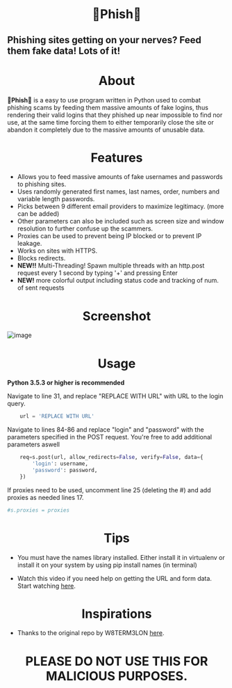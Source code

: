 # <div align="center"> 🚫Phish🚫

## Phishing sites getting on your nerves? Feed them fake data! Lots of it!

# <div align="center"> About

**🚫Phish🚫** is a easy to use program written in Python used to combat phishing scams by feeding them massive amounts of fake logins, thus rendering their valid logins that they phished up near impossible to find nor use, at the same time forcing them to either temporarily close the site or abandon it completely due to the massive amounts of unusable data.

# <div align="center"> Features
- Allows you to feed massive amounts of fake usernames and passwords to phishing sites.
- Uses randomly generated first names, last names, order, numbers and variable length passwords.
- Picks between 9 different email providers to maximize legitimacy. (more can be added)
- Other parameters can also be included such as screen size and window resolution to further confuse up the scammers.
- Proxies can be used to prevent being IP blocked or to prevent IP leakage.
- Works on sites with HTTPS.
- Blocks redirects.
- **NEW!!** Multi-Threading! Spawn multiple threads with an http.post request every 1 second by typing '+' and pressing Enter
- **NEW!** more colorful output including status code and tracking of num. of sent requests

# <div align="center"> Screenshot
![image](https://user-images.githubusercontent.com/39552449/135675406-7c8eabae-33d9-4fe0-bcca-4571c8745161.png)
	
# <div align="center"> Usage

**Python 3.5.3 or higher is recommended**

Navigate to line 31, and replace "REPLACE WITH URL" with URL to the login query.

```Python
    url = 'REPLACE WITH URL'
```
Navigate to lines 84-86 and replace "login" and "password" with the parameters specified in the POST request. You're free to add additional parameters aswell

```Python
    req=s.post(url, allow_redirects=False, verify=False, data={
		'login': username,
		'password': password,
	})
 ```
If proxies need to be used, uncomment line 25 (deleting the #) and add proxies as needed lines 17.
```Python
#s.proxies = proxies
```

# <div align="center"> Tips
- You must have the names library installed. Either install it in virtualenv or install it on your system by using pip install names (in terminal)

- Watch this video if you need help on getting the URL and form data. Start watching [here](https://youtu.be/UtNYzv8gLbs?t=40).
# <div align="center"> Inspirations
- Thanks to the original repo by W8TERM3LON [here](https://github.com/W8TERM3LON/Phisher_Squisher).

# <div align="center"> PLEASE DO NOT USE THIS FOR MALICIOUS PURPOSES.
